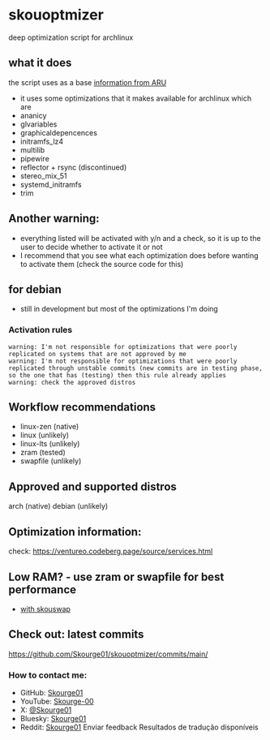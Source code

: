 
# skouoptmizer
deep optimization script for archlinux

## what it does
the script uses as a base [information from ARU](https://github.com/ventureoo/ARU)
- it uses some optimizations that it makes available for archlinux
which are
- ananicy
- glvariables
- graphicaldepencences
- initramfs_lz4
- multilib
- pipewire
- reflector + rsync (discontinued)
- stereo_mix_51
- systemd_initramfs
- trim
## Another warning:
- everything listed will be activated with y/n and a check, so it is up to the user to decide whether to activate it or not
- I recommend that you see what each optimization does before wanting to activate them (check the source code for this)

## for debian
- still in development but most of the optimizations I'm doing
### Activation rules
```
warning: I'm not responsible for optimizations that were poorly replicated on systems that are not approved by me
warning: I'm not responsible for optimizations that were poorly replicated through unstable commits (new commits are in testing phase, so the one that has (testing) then this rule already applies
warning: check the approved distros
```
## Workflow recommendations
- linux-zen (native)
- linux (unlikely)
- linux-lts (unlikely)
- zram (tested)
- swapfile (unlikely)
## Approved and supported distros
arch (native)
debian (unlikely)
## Optimization information:
check: https://ventureo.codeberg.page/source/services.html

## Low RAM? - use zram or swapfile for best performance
- [with skouswap](https://github.com/Skourge01/skouswap)

## Check out: latest commits
https://github.com/Skourge01/skouoptmizer/commits/main/

### How to contact me:

- GitHub: [Skourge01](https://github.com/Skourge01)
- YouTube: [Skourge-00](https://www.youtube.com/@Skourge-00)
- X: [@Skourge01](https://x.com/Skourge01)
- Bluesky: [Skourge01](https://bsky.app/)
- Reddit: [Skourge01](https://www.reddit.com/u/Skourge01/s/ZqGtT4nwF2)
Enviar feedback
Resultados de tradução disponíveis
